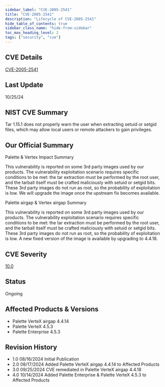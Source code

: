 ```yaml
---
sidebar_label: "CVE-2005-2541"
title: "CVE-2005-2541"
description: "Lifecycle of CVE-2005-2541"
hide_table_of_contents: true
sidebar_class_name: "hide-from-sidebar"
toc_max_heading_level: 2
tags: ["security", "cve"]
---
```


## CVE Details

[CVE-2005-2541](https://nvd.nist.gov/vuln/detail/CVE-2005-2541)

## Last Update

10/25/24

## NIST CVE Summary

Tar 1.15.1 does not properly warn the user when extracting setuid or setgid files, which may allow local users or remote
attackers to gain privileges.

## Our Official Summary

Palette & Vertex Impact Summary

This vulnerability is reported on some 3rd party images used by our products. The vulnerability exploitation scenario
requires specific conditions to be met: the tar extraction must be performed by the root user, and the tarball itself
must be crafted maliciously with setuid or setgid bits. These 3rd party images do not run as root, so the probability of
exploitation is low. We will upgrade the image once the upstream fix becomes available.

Palette airgap & Vertex airgap Summary

This vulnerability is reported on some 3rd party images used by our products. The vulnerability exploitation scenario
requires specific conditions to be met: the tar extraction must be performed by the root user, and the tarball itself
must be crafted maliciously with setuid or setgid bits. These 3rd party images do not run as root, so the probability of
exploitation is low. A new fixed version of the image is available by upgrading to 4.4.18.

## CVE Severity

[10.0](https://nvd.nist.gov/vuln/detail/CVE-2005-2541)

## Status

Ongoing

## Affected Products & Versions

- Palette VerteX airgap 4.4.14
- Palette VerteX 4.5.3
- Palette Enterprise 4.5.3

## Revision History

- 1.0 08/16/2024 Initial Publication
- 2.0 08/17/2024 Added Palette VerteX airgap 4.4.14 to Affected Products
- 3.0 09/25/2024 CVE remediated in Palette VerteX airgap 4.4.18
- 4.0 10/14/2024 Added Palette Enterprise & Palette VerteX 4.5.3 to Affected Products
